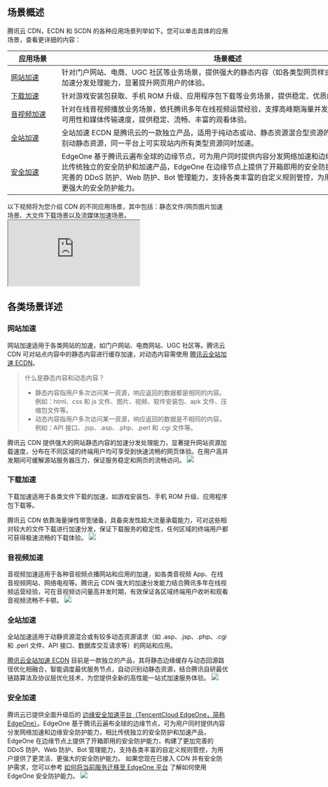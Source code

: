 

## 场景概述
腾讯云 CDN，ECDN 和 SCDN 的各种应用场景列举如下。您可以单击具体的应用场景，查看更详细的内容：


<table  style="width:890">
<thead>
	<tr>
		<th scope="col" style="width: 100px;"> 应用场景</th>
		<th scope="col">场景概述</th>
	</tr>
</thead>
<tbody>
	<tr>
	<td><a href = "#m1">网站加速</a></td>
		<td >针对门户网站、电商、UGC 社区等业务场景，提供强大的静态内容（如各类型网页样式、图片、小文件）加速分发处理能力，显著提升网页用户的体验。 </td>
	</tr>
	<tr>
		<td><a href = "#m2">下载加速</a></td>
		<td >针对游戏安装包获取、手机 ROM 升级、应用程序包下载等业务场景，提供稳定、优质的下载加速。 </td>
	</tr>
	<tr>
		<td><a href = "#m3">音视频加速</a></td>
		<td>针对在线音视频播放业务场景，依托腾讯多年在线视频运营经验，支撑高峰期海量并发，有效保证服务的高可用性和媒体传输速度，提供稳定、流畅、丰富的观看体验。 </td>
	</tr>
	<tr>
		<td><a href = "#m4">全站加速</a></td>
		<td >全站加速 ECDN 是腾讯云的一款独立产品，适用于纯动态或动、静态资源混合型资源的一站式加速，自动识别动静态资源，同一平台上可实现站内所有类型资源同时加速。 </td>
	</tr>
	<tr>
		<td><a href = "#m5">安全加速</a></td>
		<td >EdgeOne 基于腾讯云遍布全球的边缘节点，可为用户同时提供内容分发网络加速和边缘安全防护能力，相比传统独立的安全防护和加速产品，EdgeOne 在边缘节点上提供了开箱即用的安全防护能力，构建了更加完善的 DDoS 防护、Web 防护、Bot 管理能力，支持各类丰富的自定义规则管控，为用户提供了更灵活、更强大的安全防护能力。</td>
	</tr>
</tbody>
</table>
以下视频将为您介绍 CDN 的不同应用场景，其中包括：静态文件/网页图片加速场景、大文件下载场景以及流媒体加速场景。
<div class="doc-video-mod"><iframe src="https://cloud.tencent.com/edu/learning/quick-play/2208-31057?source=gw.doc.media&withPoster=1&notip=1"></iframe></div>

## 各类场景详述

### 网站加速[](id:m1)
网站加速适用于各类网站的加速，如门户网站、电商网站、UGC 社区等。腾讯云 CDN 可对站点内容中的静态内容进行缓存加速，对动态内容需使用 [腾讯云全站加速 ECDN](https://cloud.tencent.com/product/ecdn)。

<blockquote class="d-mod-explain">
<div class="d-mod-title d-explain-title">
<i class="d-icon-explain"></i>什么是静态内容和动态内容？
</div>
<p></p>	
<ul>	
<li>静态内容指用户多次访问某一资源，响应返回的数据都是相同的内容。<br>例如：html、css 和 js 文件、图片、视频、软件安装包、apk 文件、压缩包文件等。</li>
<li>动态内容指用户多次访问某一资源，响应返回的数据是不相同的内容。<br>例如：API 接口、.jsp、.asp、.php、.perl 和 .cgi 文件等。</li>
</ul>	
</blockquote>

腾讯云 CDN 提供强大的网站静态内容的加速分发处理能力，显著提升网站资源加载速度，分布在不同区域的终端用户均可享受到快速流畅的网页体验。在用户高并发期间可缓解源站服务器压力，保证服务稳定和网页的流畅访问。
![](https://main.qcloudimg.com/raw/8f5c5e4eff42954b7adfe7997d65ddc4.png)


### 下载加速[](id:m2)
下载加速适用于各类文件下载的加速，如游戏安装包、手机 ROM 升级、应用程序包下载等。

腾讯云 CDN 依靠海量弹性带宽储备，具备突发性超大流量承载能力，可对这些相对较大的文件下载进行加速分发，保证下载服务的稳定性，任何区域的终端用户都可获得极速流畅的下载体验。
![](https://main.qcloudimg.com/raw/7ce50699718a9231df1cbda1cf6efeb4.png)


### 音视频加速[](id:m3)
音视频加速适用于各种音视频点播网站和应用的加速，如各类音视频 App、在线音视频网站、网络电视等。腾讯云 CDN 强大的加速分发能力结合腾讯多年在线视频运营经验，可在音视频访问量高并发时期，有效保证各区域终端用户收听和观看音视频流畅不卡顿。
![](https://main.qcloudimg.com/raw/9d045af9c7b8b02e8e15e7c084df9c9e.png)



### 全站加速[](id:m4)
全站加速适用于动静资源混合或有较多动态资源请求（如 .asp、.jsp、.php、.cgi 和 .perl 文件、API 接口、数据库交互请求等）的网站和应用。

[腾讯云全站加速 ECDN](https://cloud.tencent.com/product/ecdn) 目前是一款独立的产品，其将静态边缘缓存与动态回源路径优化相融合，智能调度最优服务节点，自动识别动静态资源，结合腾讯自研最优链路算法及协议层优化技术，为您提供全新的高性能一站式加速服务体验。
![](https://main.qcloudimg.com/raw/23cf5e8dfc37da606de1cf0fad8c8a7d.png)



### 安全加速[](id:m5)
腾讯云已提供全面升级后的 [边缘安全加速平台（TencentCloud EdgeOne，简称 EdgeOne）](https://cloud.tencent.com/document/product/1552/69826)。EdgeOne 基于腾讯云遍布全球的边缘节点，可为用户同时提供内容分发网络加速和边缘安全防护能力，相比传统独立的安全防护和加速产品，EdgeOne 在边缘节点上提供了开箱即用的安全防护能力，构建了更加完善的 DDoS 防护、Web 防护、Bot 管理能力，支持各类丰富的自定义规则管控，为用户提供了更灵活、更强大的安全防护能力。
如果您现在已接入 CDN 并有安全防护需求，您可以参考 [如何将当前服务迁移至 EdgeOne 平台](https://cloud.tencent.com/document/product/228/18508) 了解如何使用 EdgeOne 安全防护能力。
![](https://qcloudimg.tencent-cloud.cn/raw/0968e4f1dabfa67ebdef15e46f2632f0.png)



